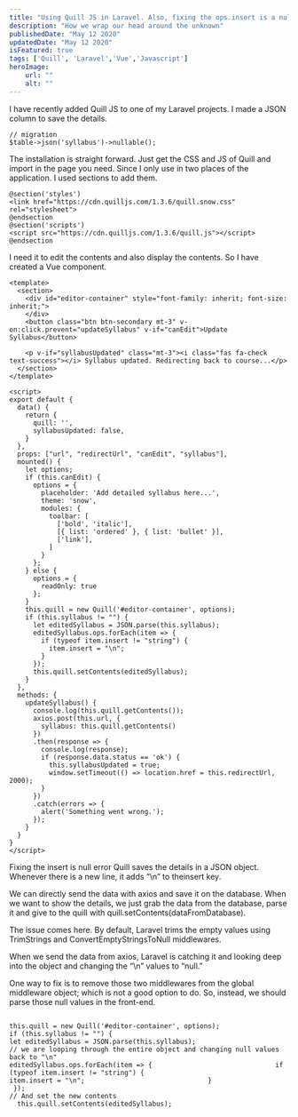 ```yaml
---
title: "Using Quill JS in Laravel. Also, fixing the ops.insert is a null issue when setting the contents with quill.setContents(data)."
description: "How we wrap our head around the unknown"
publishedDate: "May 12 2020"
updatedDate: "May 12 2020"
isFeatured: true
tags: ['Quill', 'Laravel','Vue','Javascript']
heroImage:
    url: ""
    alt: ""
---
```

I have recently added Quill JS to one of my Laravel projects. I made a JSON column to save the details.
``````
// migration
$table->json('syllabus')->nullable();
``````
The installation is straight forward. Just get the CSS and JS of Quill and import in the page you need. Since I only use in two places of the application. I used sections to add them.
``````
@section('styles')
<link href="https://cdn.quilljs.com/1.3.6/quill.snow.css" rel="stylesheet">
@endsection
@section('scripts')
<script src="https://cdn.quilljs.com/1.3.6/quill.js"></script>
@endsection
``````
I need it to edit the contents and also display the contents. So I have created a Vue component.

``````
<template>
  <section>
    <div id="editor-container" style="font-family: inherit; font-size: inherit;">
    </div>
    <button class="btn btn-secondary mt-3" v-on:click.prevent="updateSyllabus" v-if="canEdit">Update Syllabus</button>

    <p v-if="syllabusUpdated" class="mt-3"><i class="fas fa-check text-success"></i> Syllabus updated. Redirecting back to course...</p>
  </section>
</template>

<script>
export default {
  data() {
    return {
      quill: '',
      syllabusUpdated: false,
    }
  },
  props: ["url", "redirectUrl", "canEdit", "syllabus"],
  mounted() {
    let options;
    if (this.canEdit) {
      options = {
        placeholder: 'Add detailed syllabus here...',
        theme: 'snow',
        modules: {
          toolbar: [
            ['bold', 'italic'],
            [{ list: 'ordered' }, { list: 'bullet' }],
            ['link'],
          ]
        }
      };
    } else {
      options = {
        readOnly: true
      };
    }
    this.quill = new Quill('#editor-container', options);
    if (this.syllabus != "") {
      let editedSyllabus = JSON.parse(this.syllabus);
      editedSyllabus.ops.forEach(item => {
        if (typeof item.insert != "string") {
          item.insert = "\n";
        }  
      });
      this.quill.setContents(editedSyllabus);
    }
  },
  methods: {
    updateSyllabus() {
      console.log(this.quill.getContents());
      axios.post(this.url, {
        syllabus: this.quill.getContents()
      })
      .then(response => {
        console.log(response);
        if (response.data.status == 'ok') {
          this.syllabusUpdated = true;
          window.setTimeout(() => location.href = this.redirectUrl, 2000);
        }
      })
      .catch(errors => {
        alert('Something went wrong.');
      });
    }
  }
}
</script>

``````
Fixing the insert is null error
Quill saves the details in a JSON object. Whenever there is a new line, it adds “\n” to theinsert key.

We can directly send the data with axios and save it on the database. When we want to show the details, we just grab the data from the database, parse it and give to the quill with quill.setContents(dataFromDatabase).

The issue comes here. By default, Laravel trims the empty values using TrimStrings and ConvertEmptyStringsToNull middlewares.

When we send the data from axios, Laravel is catching it and looking deep into the object and changing the “\n” values to “null.”

One way to fix is to remove those two middlewares from the global middleware object; which is not a good option to do. So, instead, we should parse those null values in the front-end.

``````

this.quill = new Quill('#editor-container', options);
if (this.syllabus != "") {                             
let editedSyllabus = JSON.parse(this.syllabus); 
// we are looping through the entire object and changing null values back to "\n"                                                 
editedSyllabus.ops.forEach(item => {                               if (typeof item.insert != "string") {                                 
item.insert = "\n";                               }                              
 });
// And set the new contents                                               
  this.quill.setContents(editedSyllabus);
``````